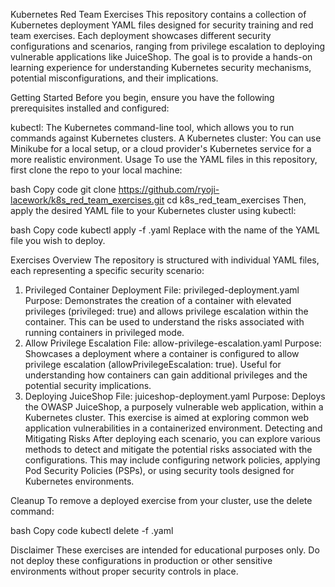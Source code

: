 Kubernetes Red Team Exercises
This repository contains a collection of Kubernetes deployment YAML files designed for security training and red team exercises. Each deployment showcases different security configurations and scenarios, ranging from privilege escalation to deploying vulnerable applications like JuiceShop. The goal is to provide a hands-on learning experience for understanding Kubernetes security mechanisms, potential misconfigurations, and their implications.

Getting Started
Before you begin, ensure you have the following prerequisites installed and configured:

kubectl: The Kubernetes command-line tool, which allows you to run commands against Kubernetes clusters.
A Kubernetes cluster: You can use Minikube for a local setup, or a cloud provider's Kubernetes service for a more realistic environment.
Usage
To use the YAML files in this repository, first clone the repo to your local machine:

bash
Copy code
git clone https://github.com/ryoji-lacework/k8s_red_team_exercises.git
cd k8s_red_team_exercises
Then, apply the desired YAML file to your Kubernetes cluster using kubectl:

bash
Copy code
kubectl apply -f <filename>.yaml
Replace <filename> with the name of the YAML file you wish to deploy.

Exercises Overview
The repository is structured with individual YAML files, each representing a specific security scenario:

1. Privileged Container Deployment
File: privileged-deployment.yaml
Purpose: Demonstrates the creation of a container with elevated privileges (privileged: true) and allows privilege escalation within the container. This can be used to understand the risks associated with running containers in privileged mode.
2. Allow Privilege Escalation
File: allow-privilege-escalation.yaml
Purpose: Showcases a deployment where a container is configured to allow privilege escalation (allowPrivilegeEscalation: true). Useful for understanding how containers can gain additional privileges and the potential security implications.
3. Deploying JuiceShop
File: juiceshop-deployment.yaml
Purpose: Deploys the OWASP JuiceShop, a purposely vulnerable web application, within a Kubernetes cluster. This exercise is aimed at exploring common web application vulnerabilities in a containerized environment.
Detecting and Mitigating Risks
After deploying each scenario, you can explore various methods to detect and mitigate the potential risks associated with the configurations. This may include configuring network policies, applying Pod Security Policies (PSPs), or using security tools designed for Kubernetes environments.

Cleanup
To remove a deployed exercise from your cluster, use the delete command:

bash
Copy code
kubectl delete -f <filename>.yaml

Disclaimer
These exercises are intended for educational purposes only. Do not deploy these configurations in production or other sensitive environments without proper security controls in place.
